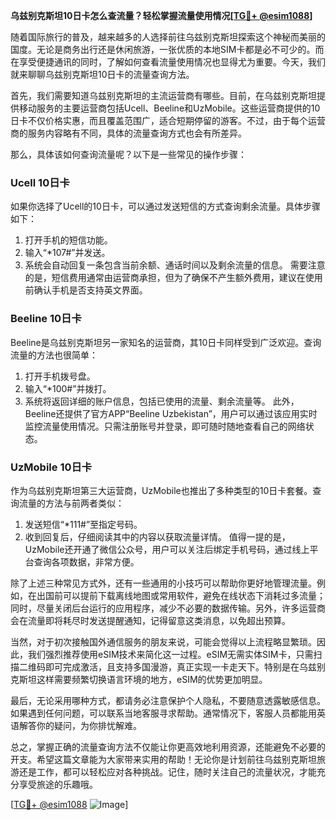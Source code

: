 **乌兹别克斯坦10日卡怎么查流量？轻松掌握流量使用情况[[TG💪+ @esim1088](https://t.me/s/esim1088)]**

随着国际旅行的普及，越来越多的人选择前往乌兹别克斯坦探索这个神秘而美丽的国度。无论是商务出行还是休闲旅游，一张优质的本地SIM卡都是必不可少的。而在享受便捷通讯的同时，了解如何查看流量使用情况也显得尤为重要。今天，我们就来聊聊乌兹别克斯坦10日卡的流量查询方法。

首先，我们需要知道乌兹别克斯坦的主流运营商有哪些。目前，在乌兹别克斯坦提供移动服务的主要运营商包括Ucell、Beeline和UzMobile。这些运营商提供的10日卡不仅价格实惠，而且覆盖范围广，适合短期停留的游客。不过，由于每个运营商的服务内容略有不同，具体的流量查询方式也会有所差异。

那么，具体该如何查询流量呢？以下是一些常见的操作步骤：

### Ucell 10日卡

如果你选择了Ucell的10日卡，可以通过发送短信的方式查询剩余流量。具体步骤如下：
1. 打开手机的短信功能。
2. 输入“*107#”并发送。
3. 系统会自动回复一条包含当前余额、通话时间以及剩余流量的信息。
需要注意的是，短信费用通常由运营商承担，但为了确保不产生额外费用，建议在使用前确认手机是否支持英文界面。

### Beeline 10日卡

Beeline是乌兹别克斯坦另一家知名的运营商，其10日卡同样受到广泛欢迎。查询流量的方法也很简单：
1. 打开手机拨号盘。
2. 输入“*100#”并拨打。
3. 系统将返回详细的账户信息，包括已使用的流量、剩余流量等。
此外，Beeline还提供了官方APP“Beeline Uzbekistan”，用户可以通过该应用实时监控流量使用情况。只需注册账号并登录，即可随时随地查看自己的网络状态。

### UzMobile 10日卡

作为乌兹别克斯坦第三大运营商，UzMobile也推出了多种类型的10日卡套餐。查询流量的方法与前两者类似：
1. 发送短信“*111#”至指定号码。
2. 收到回复后，仔细阅读其中的内容以获取流量详情。
值得一提的是，UzMobile还开通了微信公众号，用户可以关注后绑定手机号码，通过线上平台查询各项数据，非常方便。

除了上述三种常见方式外，还有一些通用的小技巧可以帮助你更好地管理流量。例如，在出国前可以提前下载离线地图或常用软件，避免在线状态下消耗过多流量；同时，尽量关闭后台运行的应用程序，减少不必要的数据传输。另外，许多运营商会在流量即将耗尽时发送提醒通知，记得留意这类消息，以免超出预算。

当然，对于初次接触国外通信服务的朋友来说，可能会觉得以上流程略显繁琐。因此，我们强烈推荐使用eSIM技术来简化这一过程。eSIM无需实体SIM卡，只需扫描二维码即可完成激活，且支持多国漫游，真正实现一卡走天下。特别是在乌兹别克斯坦这样需要频繁切换语言环境的地方，eSIM的优势更加明显。

最后，无论采用哪种方式，都请务必注意保护个人隐私，不要随意透露敏感信息。如果遇到任何问题，可以联系当地客服寻求帮助。通常情况下，客服人员都能用英语解答你的疑问，为你排忧解难。

总之，掌握正确的流量查询方法不仅能让你更高效地利用资源，还能避免不必要的开支。希望这篇文章能为大家带来实用的帮助！无论你是计划前往乌兹别克斯坦旅游还是工作，都可以轻松应对各种挑战。记住，随时关注自己的流量状况，才能充分享受旅途的乐趣哦。

[[TG💪+ @esim1088](https://t.me/s/esim1088) ![Image](https://i.postimg.cc/4NQfJmqS/Snipaste-2025-05-13-00-14-12.png)]